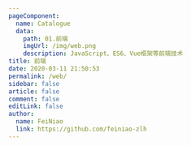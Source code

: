 ```yaml
---
pageComponent: 
  name: Catalogue
  data: 
    path: 01.前端
    imgUrl: /img/web.png
    description: JavaScript、ES6、Vue框架等前端技术
title: 前端
date: 2020-03-11 21:50:53
permalink: /web/
sidebar: false
article: false
comment: false
editLink: false
author: 
  name: FeiNiao
  link: https://github.com/feiniao-zlh
---
```

